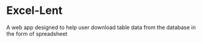 # Excel-Lent
A web app designed to help user download table data from the database in the form of spreadsheet
